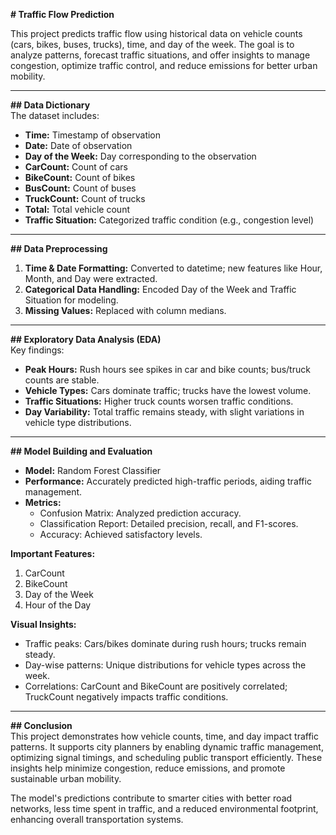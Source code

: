 **# Traffic Flow Prediction**  

This project predicts traffic flow using historical data on vehicle counts (cars, bikes, buses, trucks), time, and day of the week. The goal is to analyze patterns, forecast traffic situations, and offer insights to manage congestion, optimize traffic control, and reduce emissions for better urban mobility.  

---

**## Data Dictionary**  
The dataset includes:  
- **Time:** Timestamp of observation  
- **Date:** Date of observation  
- **Day of the Week:** Day corresponding to the observation  
- **CarCount:** Count of cars  
- **BikeCount:** Count of bikes  
- **BusCount:** Count of buses  
- **TruckCount:** Count of trucks  
- **Total:** Total vehicle count  
- **Traffic Situation:** Categorized traffic condition (e.g., congestion level)  

---

**## Data Preprocessing**  
1. **Time & Date Formatting:** Converted to datetime; new features like Hour, Month, and Day were extracted.  
2. **Categorical Data Handling:** Encoded Day of the Week and Traffic Situation for modeling.  
3. **Missing Values:** Replaced with column medians.  

---

**## Exploratory Data Analysis (EDA)**  
Key findings:  
- **Peak Hours:** Rush hours see spikes in car and bike counts; bus/truck counts are stable.  
- **Vehicle Types:** Cars dominate traffic; trucks have the lowest volume.  
- **Traffic Situations:** Higher truck counts worsen traffic conditions.  
- **Day Variability:** Total traffic remains steady, with slight variations in vehicle type distributions.  

---

**## Model Building and Evaluation**  
- **Model:** Random Forest Classifier  
- **Performance:** Accurately predicted high-traffic periods, aiding traffic management.  
- **Metrics:**  
  - Confusion Matrix: Analyzed prediction accuracy.  
  - Classification Report: Detailed precision, recall, and F1-scores.  
  - Accuracy: Achieved satisfactory levels.  

**Important Features:**  
1. CarCount  
2. BikeCount  
3. Day of the Week  
4. Hour of the Day  

**Visual Insights:**  
- Traffic peaks: Cars/bikes dominate during rush hours; trucks remain steady.  
- Day-wise patterns: Unique distributions for vehicle types across the week.  
- Correlations: CarCount and BikeCount are positively correlated; TruckCount negatively impacts traffic conditions.  

---

**## Conclusion**  
This project demonstrates how vehicle counts, time, and day impact traffic patterns. It supports city planners by enabling dynamic traffic management, optimizing signal timings, and scheduling public transport efficiently. These insights help minimize congestion, reduce emissions, and promote sustainable urban mobility.  

The model's predictions contribute to smarter cities with better road networks, less time spent in traffic, and a reduced environmental footprint, enhancing overall transportation systems.
